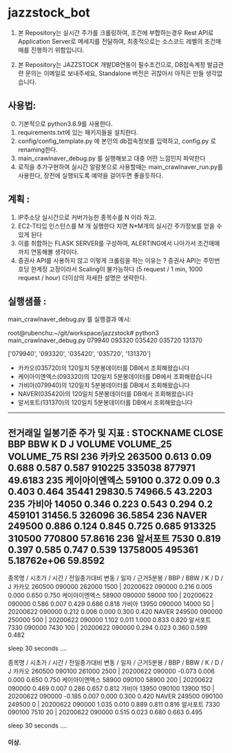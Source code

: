 # jazzstock_bot

1) 본 Repository는 실시간 주가를 크롤링하여, 조건에 부합하는경우 Rest API로 Application Server로 메세지를 전달하여, 최종적으로는 소스코드 레벨의 조건매매를 진행하기 위함입니다.

2) 본 Repository는 JAZZSTOCK 개발DB연동이 필수조건으로, DB접속계정 발급관련 문의는 이메일로 보내주세요, Standalone 버전은 귀찮아서 아직은 만들 생각없습니다.



## 사용법:

0) 기본적으로 python3.6.9를 사용한다.
1) requirements.txt에 있는 패키지들을 설치한다.
2) config/config_template.py 에 본인의 db접속정보를 입력하고, config.py 로 renaming한다.
3) main_crawlnaver_debug.py 를 실행해보고 대충 어떤 느낌인지 파악한다
4) 로직을 추가구현하여 실시간 알람봇으로 사용할때는 main_crawlnaver_run.py를 사용한다, 장전에 실행되도록 예약을 걸어두면 좋을듯하다.



## 계획 :

1) IP주소당 실시간으로 커버가능한 종목수를 N 이라 하고.
2) EC2-T타입 인스턴스를 M 개 실행한다 치면 N*M개의 실시간 주가정보를 얻을 수 있게 된다
3) 이를 취합하는 FLASK SERVER를 구성하여, ALERTING에서 나아가서 조건매매까지 연동해볼 생각이다.
4) 증권사 API를 사용하지 않고 이렇게 크롤링을 하는 이유는 ? 
    증권사 API는 주민번호당 한계정 고정이라서 Scaling이 불가능하다 (5 request / 1 min, 1000 request / hour)
    더이상의 자세한 설명은 생략한다.
    


## 실행샘플 :

main_crawlnaver_debug.py 를 실행결과 예시:


root@rubenchu:~/git/workspace/jazzstock# python3 main_crawlnaver_debug.py 079940 093320 035420 035720 131370

['079940', '093320', '035420', '035720', '131370']
 * 카카오(035720)의 120일치 5분봉데이터를 DB에서 조회해왔습니다
 * 케이아이엔엑스(093320)의 120일치 5분봉데이터를 DB에서 조회해왔습니다
 * 가비아(079940)의 120일치 5분봉데이터를 DB에서 조회해왔습니다
 * NAVER(035420)의 120일치 5분봉데이터를 DB에서 조회해왔습니다
 * 알서포트(131370)의 120일치 5분봉데이터를 DB에서 조회해왔습니다
----------------------------------------------------------------------------------------------------
전거래일 일봉기준 주가 및 지표 :
    STOCKNAME   CLOSE    BBP    BBW      K      D      J    VOLUME VOLUME_25    VOLUME_75      RSI
236       카카오  263500  0.613   0.09  0.688  0.587  0.587    910225    335038       877971  49.6183
235   케이아이엔엑스   59100  0.372   0.09    0.3  0.403  0.464     35441   29830.5      74966.5  43.2203
235       가비아   14050  0.346  0.223  0.543  0.294    0.2    459101   31456.5       326096  36.5854
236     NAVER  249500  0.886  0.124  0.845  0.725  0.685    913325    310500       770800  57.8616
236      알서포트    7530  0.819  0.397  0.585  0.747  0.539  13758005    495361  5.18762e+06  59.8592
----------------------------------------------------------------------------------------------------

종목명 / 시초가 / 시간 / 전일종가대비 변동 / 일자 / 근거5분봉 / BBP / BBW / K / D / J 
카카오      260500 090000   262000 1500 |       20200622        090000  0.216   0.005   0.000   0.650   0.750
케이아이엔엑스   58900 090000    59000  100 |   20200622        090000  0.586   0.007   0.429   0.686   0.818
가비아       13950 090000    14000   50 |       20200622        090000  0.212   0.006   0.000   0.300   0.420
NAVER    249500 090000   250000  500 |  20200622        090000  1.102   0.011   1.000   0.833   0.820
알서포트       7330 090000     7430  100 |      20200622        090000  0.294   0.023   0.360   0.599   0.482


  sleep 30 seconds ....


종목명 / 시초가 / 시간 / 전일종가대비 변동 / 일자 / 근거5분봉 / BBP / BBW / K / D / J 
카카오      260500 090100   261000 2500 |       20200622        090000  -0.073  0.006   0.000   0.650   0.750
케이아이엔엑스   58900 090100    58900  200 |   20200622        090000  0.469   0.007   0.286   0.657   0.812
가비아       13950 090100    13900  150 |       20200622        090000  -0.185  0.007   0.000   0.300   0.420
NAVER    249500 090100   249500    0 |  20200622        090000  1.035   0.010   0.889   0.811   0.816
알서포트       7330 090100     7510   20 |      20200622        090000  0.515   0.023   0.680   0.663   0.495


  sleep 30 seconds ....





#### 이상.